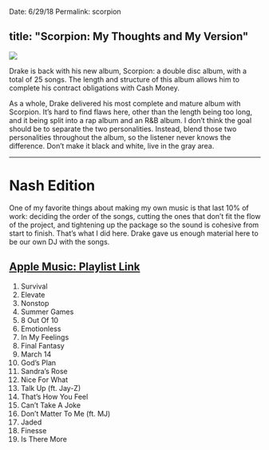Date: 6/29/18
Permalink: scorpion

title: "Scorpion: My Thoughts and My Version"
---

![][image-1]

Drake is back with his new album, Scorpion: a double disc album, with a total of 25 songs. The length and structure of this album allows him to complete his contract obligations with Cash Money.

As a whole, Drake delivered his most complete and mature album with Scorpion. It’s hard to find flaws here, other than the length being too long, and it being split into a rap album and an R&B album. I don’t think the goal should be to separate the two personalities. Instead, blend those two personalities throughout the album, so the listener never knows the difference. Don’t make it black and white, live in the gray area.

---- 

# Nash Edition

One of my favorite things about making my own music is that last 10% of work: deciding the order of the songs, cutting the ones that don’t fit the flow of the project, and tightening up the package so the sound is cohesive from start to finish. That’s what I did here. Drake gave us enough material here to be our own DJ with the songs.

## [Apple Music: Playlist Link][1]

1. Survival
2. Elevate
3. Nonstop
4. Summer Games
5. 8 Out Of 10
6. Emotionless
7. In My Feelings
8. Final Fantasy
9. March 14
10. God’s Plan
11. Sandra’s Rose
12. Nice For What
13. Talk Up (ft. Jay-Z)
14. That’s How You Feel
15. Can’t Take A Joke
16. Don’t Matter To Me (ft. MJ)
17. Jaded
18. Finesse
19. Is There More

[1]:	https://itunes.apple.com/us/playlist/scorp/pl.u-2aoqXgauN49j9V

[image-1]:	http://hiphopdx-production.s3.amazonaws.com/2018/06/drake-scorpion-album-cover.jpg
